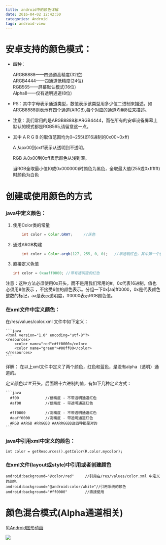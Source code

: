 ```yaml
---
title: android中的颜色详解
date: 2016-04-02 12:42:50
categories: Android
tags: android-view
---
```

# 安卓支持的颜色模式：



- 四种：

	ARGB8888——四通道高精度(32位)  
	ARGB4444——四通道低精度(24位)  
	RGB565——屏幕默认模式(16位)  
	Alpha8——仅有透明通道(8位)  



<!--more-->
- PS：其中字母表示通道类型，数值表示该类型用多少位二进制来描述。如ARGB8888则表示有四个通道(ARGB),每个对应的通道均用8位来描述。



- 注意：我们常用的是ARGB8888和ARGB4444，而在所有的安卓设备屏幕上默认的模式都是RGB565,请留意这一点。




- 其中 A R G B 的取值范围均为0~255(即16进制的0x00~0xff)

	A 从ox00到oxff表示从透明到不透明。
	
	RGB 从0x00到0xff表示颜色从浅到深。
	
	当RGB全取最小值(0或0x000000)时颜色为黑色，全取最大值(255或0xffffff)时颜色为白色

# 创建或使用颜色的方式
### java中定义颜色：
1. 使用Color类的常量  

	```java
		int color = Color.GRAY;     //灰色
	```

2. 通过ARGB构建

	```java
		int color = Color.argb(127, 255, 0, 0);   //半透明红色，其中第一个参数表示透明，0表示完全透明，255(ff)表示完全不透明；后三位分别代表RGB的值了。
	```
3. 直接定义色值

	```java
	int color = 0xaaff0000; //带有透明度的红色
	```
注意：这种方法必须使用0x开头，而不是用我们常用的#。0x代表16进制，值也必须用8位表示 ，不接受6位的颜色表示。分组一下0x|aa|ff0000，0x是代表颜色整数的标记，aa是表示透明度，ff0000表示RGB颜色值。

### 在xml文件中定义颜色：

在/res/values/color.xml 文件中如下定义：

	```java
	<?xml version="1.0" encoding="utf-8"?>
	<resources>
	    <color name="red">#ff0000</color>
	    <color name="green">#00ff00</color>
	</resources>
	```

详解： 在以上xml文件中定义了两个颜色，红色和蓝色，是没有alpha（透明）通道的。

定义颜色以‘#’开头，后面跟十六进制的值，有如下几种定义方式：

	```java
	  #f00            //低精度 - 不带透明通道红色
	  #af00           //低精度 - 带透明通道红色
	
	  #ff0000         //高精度 - 不带透明通道红色
	  #aaff0000       //高精度 - 带透明通道红色
	  #RGB #ARGB #RRGGBB #AARRGGBB这四种都是对的
	```
### java中引用xml中定义的颜色：
	int color = getResources().getColor(R.color.mycolor);

### 在xml文件(layout或style)中引用或者创建颜色

	android:background="@color/red"     //引用在/res/values/color.xml 中定义的颜色
	android:background="@android:color/white"//引用系统的颜色
  	android:background="#ff0000"        //直接使用



# 颜色混合模式(Alpha通道相关)
见[Android图形动画](http://www.cnblogs.com/zhucai/p/android-graphics-animation.html)

![](https://camo.githubusercontent.com/612e4ae739238b864f9bc338a7ef7d7c65a9aa6a/687474703a2f2f7777342e73696e61696d672e636e2f6c617267652f3030355874646932677731663177613066306d7a6a6a333068683066736a74382e6a7067)